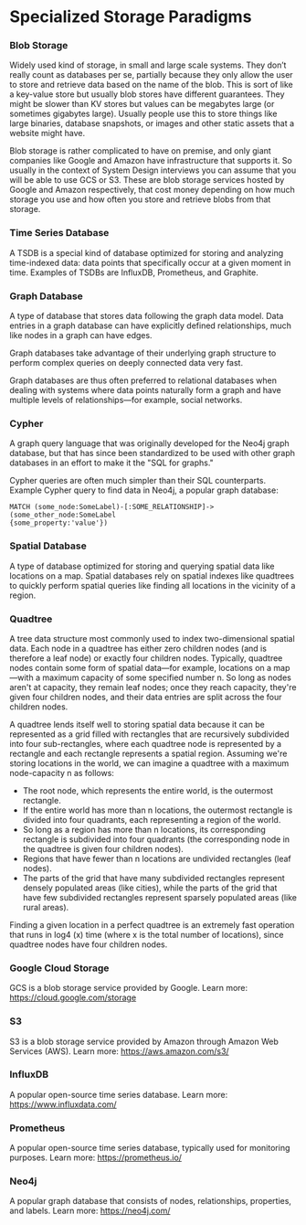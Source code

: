 # Specialized Storage Paradigms

### Blob Storage
Widely used kind of storage, in small and large scale systems. They don’t really count as databases per se,
partially because they only allow the user to store and retrieve data based on the name of the blob. This is
sort of like a key-value store but usually blob stores have different guarantees. They might be slower than KV
stores but values can be megabytes large (or sometimes gigabytes large). Usually people use this to store
things like large binaries, database snapshots, or images and other static assets that a website might have.

Blob storage is rather complicated to have on premise, and only giant companies like Google and Amazon
have infrastructure that supports it. So usually in the context of System Design interviews you can assume
that you will be able to use GCS or S3. These are blob storage services hosted by Google and Amazon
respectively, that cost money depending on how much storage you use and how often you store and retrieve
blobs from that storage.


### Time Series Database
A TSDB is a special kind of database optimized for storing and analyzing time-indexed data: data points that
specifically occur at a given moment in time. Examples of TSDBs are InfluxDB, Prometheus, and Graphite.


### Graph Database
A type of database that stores data following the graph data model. Data entries in a graph database can have
explicitly defined relationships, much like nodes in a graph can have edges.

Graph databases take advantage of their underlying graph structure to perform complex queries on deeply
connected data very fast.

Graph databases are thus often preferred to relational databases when dealing with systems where data
points naturally form a graph and have multiple levels of relationships—for example, social networks.


### Cypher
A graph query language that was originally developed for the Neo4j graph database, but that has since been
standardized to be used with other graph databases in an effort to make it the "SQL for graphs."

Cypher queries are often much simpler than their SQL counterparts. Example Cypher query to find data in
Neo4j, a popular graph database:
```
MATCH (some_node:SomeLabel)-[:SOME_RELATIONSHIP]->(some_other_node:SomeLabel
{some_property:'value'})
```


### Spatial Database
A type of database optimized for storing and querying spatial data like locations on a map. Spatial databases
rely on spatial indexes like quadtrees to quickly perform spatial queries like finding all locations in the vicinity
of a region.


### Quadtree
A tree data structure most commonly used to index two-dimensional spatial data. Each node in a quadtree
has either zero children nodes (and is therefore a leaf node) or exactly four children nodes.
Typically, quadtree nodes contain some form of spatial data—for example, locations on a map—with a
maximum capacity of some specified number n. So long as nodes aren't at capacity, they remain leaf nodes;
once they reach capacity, they're given four children nodes, and their data entries are split across the four
children nodes.

A quadtree lends itself well to storing spatial data because it can be represented as a grid filled with rectangles
that are recursively subdivided into four sub-rectangles, where each quadtree node is represented by a
rectangle and each rectangle represents a spatial region. Assuming we're storing locations in the world, we
can imagine a quadtree with a maximum node-capacity n as follows:
  - The root node, which represents the entire world, is the outermost rectangle.
  - If the entire world has more than n locations, the outermost rectangle is divided into four quadrants, each
representing a region of the world.
  - So long as a region has more than n locations, its corresponding rectangle is subdivided into four
quadrants (the corresponding node in the quadtree is given four children nodes).
  - Regions that have fewer than n locations are undivided rectangles (leaf nodes).
  - The parts of the grid that have many subdivided rectangles represent densely populated areas (like cities),
while the parts of the grid that have few subdivided rectangles represent sparsely populated areas (like
rural areas).

Finding a given location in a perfect quadtree is an extremely fast operation that runs in log4
(x) time (where x is the total number of locations), since quadtree nodes have four children nodes.


### Google Cloud Storage
GCS is a blob storage service provided by Google.
Learn more: https://cloud.google.com/storage

### S3
S3 is a blob storage service provided by Amazon through Amazon Web Services (AWS).
Learn more: https://aws.amazon.com/s3/


### InfluxDB
A popular open-source time series database.
Learn more: https://www.influxdata.com/


### Prometheus
A popular open-source time series database, typically used for monitoring purposes.
Learn more: https://prometheus.io/


### Neo4j
A popular graph database that consists of nodes, relationships, properties, and labels.
Learn more: https://neo4j.com/
